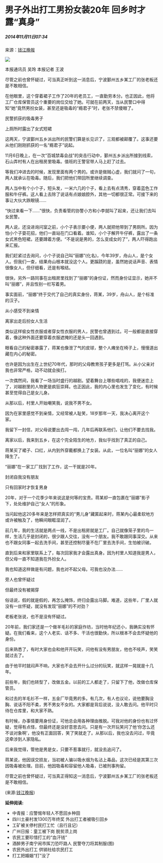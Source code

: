 # 男子外出打工男扮女装20年 回乡时才露“真身”

##### 2014年11月11日07:34    
来源：[钱江晚报](http://www.ce.cn/xwzx/gnsz/gdxw/201411/11/t20141111_3880843.shtml)

![](http://58.68.146.78/index/?cid=&catalogs=70731&keyword=丽娜,真身,男扮女装,男子,外出打工,瘾君子,女人,民警,五乡,小个子&refer=)

本报通讯员 吴玲 本报记者 王波

尽管之前也曾怀疑过，可当真正听到这一消息后，宁波鄞州五乡某工厂的张老板还是不敢相信。

在他眼里，这个穿着裙子工作了20年的老员工，一直勤劳本分。也正因此，他将工厂仓库保管员这个重要的岗位交给了她。可就在前两天，当从民警口中得知“她”竟然男扮女装，甚至还是吸毒的“瘾君子”时，老张不禁傻眼了。

民警抓获的吸毒男子

上厕所时露出了女式短裙

这两天，宁波鄞州五乡派出所的民警们算是长见识了，三观都被颠覆了。这事还要从他们刚刚抓获的一名“瘾君子”说起。

11月6日晚上，在一次“百城禁毒会战”的突击行动中，鄞州五乡派出所接到线索，石山弄村有人在出租房里吸毒。值班的王警官带人马上赶了过去。

等我们冲进去的时候，发现里面有两个男的。或许是做贼心虚，我们就问了一句，两人就承认在吸毒。随后，我们把他们带回所里继续调查。

两人当中有个小个子，短头发，一米六几的个子，看上去有点清秀，穿着蓝色工作服和牛仔裤。这人看上去除了说话有点娘娘腔外，其他一切都很正常。可接下来的事让大伙大跌眼镜……

“快过来看一下……”很快，负责看管的协警小方和小李就叫了起来，还让我们去叫女民警。

两人说，还没进询问室之前，小个子表示要小便，两人就把他带到了男厕所。因为怕小个子耍花招，他们一直站在门口看着。谁知，小个子解开牛仔裤，露出了一条女式黑色短裙，还要蹲着方便。“不是说是男的，怎么变成女的了”，两人吓得跑出来汇报。

我们赶紧过去询问，小个子说自己叫“丽娜”(化名)，今年39岁，舟山人，是个女人。但我们一查，结果舟山根本就没这个人。更蹊跷的是，虽然她说话声音、表情很像女人，但仔细看，还是有喉结。

很快，另外一路同事在出租房里找到了“丽娜”的身份证，然而身份证显示，她并不叫“丽娜”，并且性别一栏写着男。

事实面前，“丽娜”终于交代了自己的真实身份，蒋某，39岁，舟山人，是个标准的汉子。

从小感受不到亲情

离家出走后扮女人生活

类似这样偷女性衣服或者穿女性衣服的男人，民警也曾遇到过。可一般都是直接穿着，像这种外面还要穿着衣服遮掩的还是头一回遇到。

眼看自己的秘密暴露了，蒋某也像泄了气的皮球，整个人瘫坐在椅子上，慢慢道出藏在内心的秘密。

也许是因为出生在上世纪70年代，那时的父母教育孩子更多是打骂。从小父亲对我也非常严格，动不动就会挨打。

一次偶然间，我看了一场当时盛行的越剧。望着舞台上哪些唱戏的，我便迷恋上了，对越剧里的人物更是疯狂崇拜。也正因此，我的内心里也发生了变化，有时候甚至觉得自己是女儿身。

从那以后，村里人开始嘲笑我，说我不男不女。

因为在家里感觉不到亲情，又经常被人耻笑，18岁那年一天，我决心离开这个家。

我留下一封信，对父母说要出去闯一闯，几年后再联系他们，让他们不要去找我。

离家以后，我来到五乡，在这个完全陌生的地方，我似乎找到了真正的自己。

蒋某买了裙子、口红，从内到外穿戴都换上了女装。从此，一位名叫“丽娜”的女人降生了。

“丽娜”在一家工厂找到了工作，这一干就是20年。

封闭自我没有朋友

只有回家时才恢复男身

20年，对于一个花季少年来说这是何等的宝贵。蒋某却一直包裹在“丽娜”影子下，处处维护自己“女人”的形象。

当问起他这20多年来是怎样把真实的“男儿身”藏匿起来时，蒋某内心最柔软地方或许被触及了，他瞬间眼眶湿润了。

前几年，我的生活就是两点一线，不是出租房就是工厂。自己就像笼子里的鸟一样，生活几乎是封闭的，很少跟人交往，没有一个朋友。我不敢跟同事深交。从来也不跟女同事一起去洗手间，甚至还控制尽量不在厂里去洗手间，生怕被识破。

直到后来和家里联系上了，每次回家我才会露出真身。因为村里人知道我是男人，但父母一直不知道我在外扮女人。

我也知道这样做是有问题，我也对不起父母。可我也没办法……

旁人也曾怀疑过

但最终没有被揭穿

俗话说，假的就是假的，再怎么掩饰，终归会露出马脚。难道，这些年，厂里人就没有一丝怀疑，就没有发现“丽娜”的不对劲？

老板老张说，也不是没有怀疑过。

20年前，我们家还是一个做羊毛衫的家庭作坊，当时他年纪还小，我确实没有怀疑。在我们看来，这个人老实、话不多、干活也很勤快，所以根本不会去怀疑他的身份。

后来熟悉了，有时大家也会和他开开玩笑，问他有没有男朋友，他也不吱声，笑笑就过去了。

由于他平时就闷声不响，大家也不会去开什么过分的玩笑，就这样一晃就是十几年。

前些年，我们也转型了，改做五金。以前的工人都走了，只留下了他，改做仓库保管员。

和过去的羊毛衫不一样，五金厂毕竟男的多。有几次，有人也议论，说他要胸没胸、说话不阳不柔，男不男女不女的。大家都是背后说说，没人敢去问。他平时只待在仓库里，和大家不熟。

有时候，办事情要用身份证，可他总会用各种理由推脱。可我对他的身份也有过怀疑，觉得有点怪，但最终还是没好意思去问。只是有一次开玩笑问了他‘你怎么还不谈对象啊’，他没有正面回答，笑了笑就走了。从那以后，我也没去问过，毕竟这牵涉到人家隐私。

后来我觉得，管他是男是女，只要不惹事就行，就没去追问了。

蒋某说，他因误交损友，当初被人骗以吸水烟为名沾上毒品，这次已经是其第三次因吸毒被处理。目前，他因吸毒和容留他人吸毒，已被刑事拘留。

尽管之前也曾怀疑过，可当真正得知这一消息后，宁波鄞州五乡某工厂的张老板还是不敢相信。

(来源:[钱江晚报](http://www.ce.cn/xwzx/gnsz/gdxw/201411/11/t20141111_3880843.shtml))

**延伸阅读:**

- 中青报：应警惕年轻人不愿回乡种田
- 四川土豪村发1300万年终奖 外出打工者被吸引回乡
- 工矿被关停村民打工忙（且行且记）
- 广州日报：童工被下岗 脱贫须上岗
- 农民工要珍惜打工的“血汗钱”
- 酒醉男子南宁闹市挥刀恐吓路人 民警夺刀将其制服(图)
- 农民外出打工 供销社给农民打工
- 打工把婚姻“打”没了